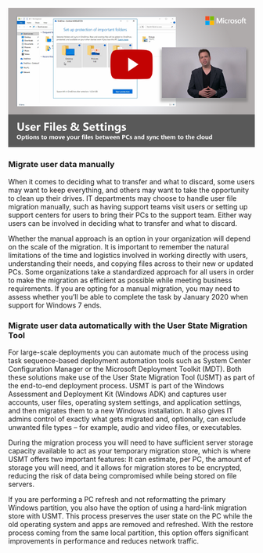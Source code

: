 [![Migrating user files and settings video](../media/step-4-video-50.png)](https://www.microsoft.com/en-us/videoplayer/embed/RE2ShIe)

### Migrate user data manually

When it comes to deciding what to transfer and what to discard, some users may want to keep everything, and others may want to take the opportunity to clean up their drives. IT departments may choose to handle user file migration manually, such as having support teams visit users or setting up support centers for users to bring their PCs to the support team. Either way users can be involved in deciding what to transfer and what to discard.

Whether the manual approach is an option in your organization will depend on the scale of the migration. It is important to remember the natural limitations of the time and logistics involved in working directly with users, understanding their needs, and copying files across to their new or updated PCs. Some organizations take a standardized approach for all users in order to make the migration as efficient as possible while meeting business requirements. If you are opting for a manual migration, you may need to assess whether you’ll be able to complete the task by January 2020 when support for Windows 7 ends. 


### Migrate user data automatically with the User State Migration Tool

For large-scale deployments you can automate much of the process using task sequence-based deployment automation tools such as System Center Configuration Manager or the Microsoft Deployment Toolkit (MDT). Both these solutions make use of the User State Migration Tool (USMT) as part of the end-to-end deployment process. USMT is part of the Windows Assessment and Deployment Kit (Windows ADK) and captures user accounts, user files, operating system settings, and application settings, and then migrates them to a new Windows installation. It also gives IT admins control of exactly what gets migrated and, optionally, can exclude unwanted file types – for example, audio and video files, or executables.

During the migration process you will need to have sufficient server storage capacity available to act as your temporary migration store, which is where USMT offers two important features: It can estimate, per PC, the amount of storage you will need, and it allows for migration stores to be encrypted, reducing the risk of data being compromised while being stored on file servers.

If you are performing a PC refresh and not reformatting the primary Windows partition, you also have the option of using a hard-link migration store with USMT. This process preserves the user state on the PC while the old operating system and apps are removed and refreshed. With the restore process coming from the same local partition, this option offers significant improvements in performance and reduces network traffic.

